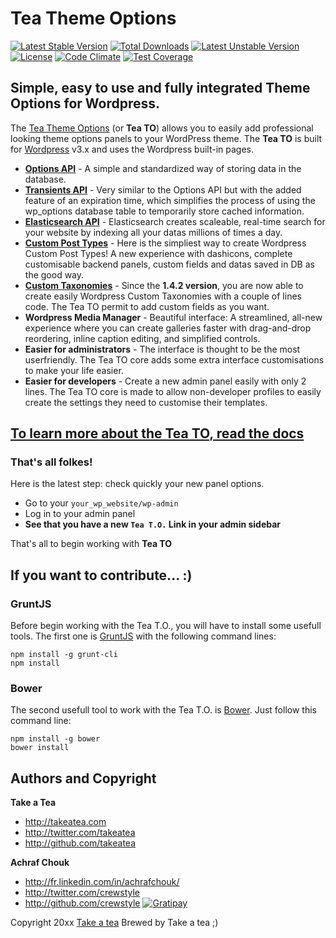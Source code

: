 # Tea Theme Options

[![Latest Stable Version](https://poser.pugx.org/takeatea/tea-theme-options/v/stable.svg)](https://packagist.org/packages/takeatea/tea-theme-options) [![Total Downloads](https://poser.pugx.org/takeatea/tea-theme-options/downloads.svg)](https://packagist.org/packages/takeatea/tea-theme-options) [![Latest Unstable Version](https://poser.pugx.org/takeatea/tea-theme-options/v/unstable.svg)](https://packagist.org/packages/takeatea/tea-theme-options) [![License](https://poser.pugx.org/takeatea/tea-theme-options/license.svg)](https://packagist.org/packages/takeatea/tea-theme-options) [![Code Climate](https://codeclimate.com/repos/54d34bcae30ba032f5003ef8/badges/011089111351a46aab78/gpa.svg)](https://codeclimate.com/repos/54d34bcae30ba032f5003ef8/feed) [![Test Coverage](https://codeclimate.com/repos/54d34bcae30ba032f5003ef8/badges/011089111351a46aab78/coverage.svg)](https://codeclimate.com/repos/54d34bcae30ba032f5003ef8/feed)


## Simple, easy to use and fully integrated Theme Options for Wordpress.

The [Tea Theme Options](https://github.com/Takeatea/tea_theme_options) (or **Tea TO**) allows you to easily add professional looking theme options panels to your WordPress theme. The **Tea TO** is built for [Wordpress](http://wordpress.org "CMS Wordpress") v3.x and uses the Wordpress built-in pages.

+ **[Options API](http://codex.wordpress.org/Options_API)** - A simple and standardized way of storing data in the database.
+ **[Transients API](http://codex.wordpress.org/Transients_API)** - Very similar to the Options API but with the added feature of an expiration time, which simplifies the process of using the wp_options database table to temporarily store cached information.
+ **[Elasticsearch API](http://www.elasticsearch.org/)** - Elasticsearch creates scaleable, real-time search for your website by indexing all your datas millions of times a day.
+ **[Custom Post Types](http://codex.wordpress.org/Post_Types)** - Here is the simpliest way to create Wordpress Custom Post Types! A new experience with dashicons, complete customisable backend panels, custom fields and datas saved in DB as the good way.
+ **[Custom Taxonomies](http://codex.wordpress.org/Taxonomies)** - Since the **1.4.2 version**, you are now able to create easily Wordpress Custom Taxonomies with a couple of lines code. The Tea TO permit to add custom fields as you want.
+ **Wordpress Media Manager** - Beautiful interface: A streamlined, all-new experience where you can create galleries faster with drag-and-drop reordering, inline caption editing, and simplified controls.
+ **Easier for administrators** - The interface is thought to be the most userfriendly. The Tea TO core adds some extra interface customisations to make your life easier.
+ **Easier for developers** - Create a new admin panel easily with only 2 lines. The Tea TO core is made to allow non-developer profiles to easily create the settings they need to customise their templates.


## [To learn more about the Tea TO, read the docs](http://tea-theme-options.readme.io/)


### That's all folkes!

Here is the latest step: check quickly your new panel options.

+ Go to your `your_wp_website/wp-admin`
+ Log in to your admin panel
+ **See that you have a new `Tea T.O.` Link in your admin sidebar**

That's all to begin working with **Tea TO**


## If you want to contribute... :)


### GruntJS

Before begin working with the Tea T.O., you will have to install some usefull tools.
The first one is [GruntJS](http://gruntjs.com/) with the following command lines:

```
npm install -g grunt-cli
npm install
```


### Bower

The second usefull tool to work with the Tea T.O. is [Bower](http://bower.io/).
Just follow this command line:

```
npm install -g bower
bower install
```


## Authors and Copyright

**Take a Tea**

+ http://takeatea.com
+ http://twitter.com/takeatea
+ http://github.com/takeatea

**Achraf Chouk**

+ http://fr.linkedin.com/in/achrafchouk/
+ http://twitter.com/crewstyle
+ http://github.com/crewstyle
[![Gratipay](https://img.shields.io/gratipay/crewstyle.svg?style=flat)](https://www.gittip.com/crewstyle/)

Copyright 20xx [Take a tea](http://takeatea.com "Take a tea")
Brewed by Take a tea ;)
